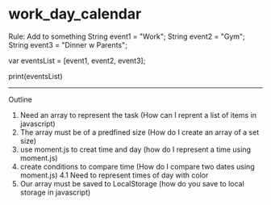 # work_day_calendar

Rule:
Add to something
String event1 = "Work";
String event2 = "Gym";
String event3 = "Dinner w Parents";

var eventsList = [event1, event2, event3];  

print(eventsList)

--------------------------
 Outline 
1. Need an array to represent the task
    (How can I reprent a list of items in javascript)
2. The array must be of a predfined size
    (How do I create an array of a set size)
3. use moment.js to creat time and day
    (how do I represent a time using moment.js)
4. create conditions to compare time
    (How do I compare two dates using moment.js)
4.1 Need to represent times of day with color
5. Our array must be saved to LocalStorage 
    (how do you save to local storage in javascript)

